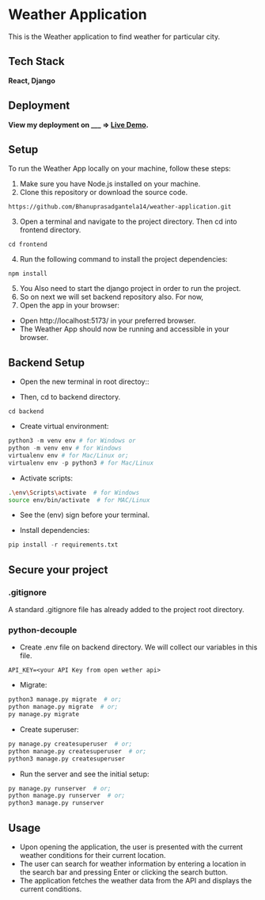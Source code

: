 # Weather Application
This is the Weather application to find weather for particular city.

## Tech Stack
**React, Django**



## Deployment
**View my deployment on ___ => [Live Demo]().**

## Setup
To run the Weather App locally on your machine, follow these steps:
1.	Make sure you have Node.js installed on your machine.
2.	Clone this repository or download the source code.
```
https://github.com/Bhanuprasadgantela14/weather-application.git
```
3. Open a terminal and navigate to the project directory. Then cd into frontend directory.
```
cd frontend
```
4. Run the following command to install the project dependencies:
```
npm install
```
5. You Also need to start the django project in order to run the project.
6. So on next we will set backend repository also. For now,
7. Open the app in your browser:
- Open http://localhost:5173/ in your preferred browser.
- The Weather App should now be running and accessible in your browser.


## Backend Setup

- Open the new terminal in root directoy::

- Then, cd to backend directory.
```
cd backend
```

- Create virtual environment:
```py
python3 -m venv env # for Windows or
python -m venv env # for Windows
virtualenv env # for Mac/Linux or;
virtualenv env -p python3 # for Mac/Linux
```

- Activate scripts:
```bash
.\env\Scripts\activate  # for Windows
source env/bin/activate  # for MAC/Linux
```

- See the (env) sign before your terminal.

- Install dependencies:
```py
pip install -r requirements.txt
```

## Secure your project

### .gitignore

A standard .gitignore file has already added to the project root directory. 

### python-decouple

- Create .env file on backend directory. We will collect our variables in this file.
```
API_KEY=<your API Key from open wether api>
```

- Migrate:
```bash
python3 manage.py migrate  # or;
python manage.py migrate  # or;
py manage.py migrate
```

- Create superuser:
```bash
py manage.py createsuperuser  # or;
python manage.py createsuperuser  # or;
python3 manage.py createsuperuser
```


- Run the server and see the initial setup:
```bash
py manage.py runserver  # or;
python manage.py runserver  # or;
python3 manage.py runserver
``````


## Usage
- Upon opening the application, the user is presented with the current weather conditions for their current location.
- The user can search for weather information by entering a location in the search bar and pressing Enter or clicking the search button.
- The application fetches the weather data from the API and displays the current conditions.